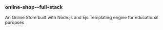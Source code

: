 ### online-shop--full-stack

An Online Store built with Node.js and Ejs Templating engine for educational puropses

